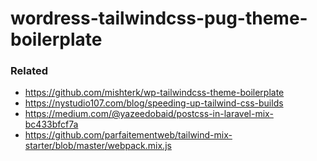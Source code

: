 # wordress-tailwindcss-pug-theme-boilerplate


### Related
- https://github.com/mishterk/wp-tailwindcss-theme-boilerplate
- https://nystudio107.com/blog/speeding-up-tailwind-css-builds
- https://medium.com/@yazeedobaid/postcss-in-laravel-mix-bc433bfcf7a
- https://github.com/parfaitementweb/tailwind-mix-starter/blob/master/webpack.mix.js